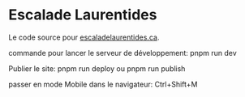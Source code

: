 # Escalade Laurentides

Le code source pour [escaladelaurentides.ca](https://www.escaladelaurentides.ca).

commande pour lancer le serveur de développement: pnpm run dev

Publier le site: pnpm run deploy ou pnpm run publish

passer en mode Mobile dans le navigateur: Ctrl+Shift+M